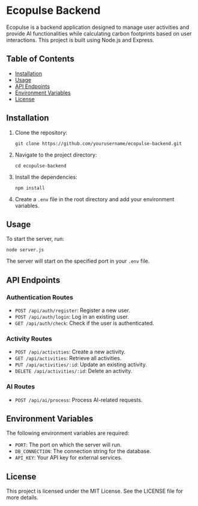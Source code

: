 # Ecopulse Backend

Ecopulse is a backend application designed to manage user activities and provide AI functionalities while calculating carbon footprints based on user interactions. This project is built using Node.js and Express.

## Table of Contents

- [Installation](#installation)
- [Usage](#usage)
- [API Endpoints](#api-endpoints)
- [Environment Variables](#environment-variables)
- [License](#license)

## Installation

1. Clone the repository:
   ```
   git clone https://github.com/yourusername/ecopulse-backend.git
   ```

2. Navigate to the project directory:
   ```
   cd ecopulse-backend
   ```

3. Install the dependencies:
   ```
   npm install
   ```

4. Create a `.env` file in the root directory and add your environment variables.

## Usage

To start the server, run:
```
node server.js
```
The server will start on the specified port in your `.env` file.

## API Endpoints

### Authentication Routes
- `POST /api/auth/register`: Register a new user.
- `POST /api/auth/login`: Log in an existing user.
- `GET /api/auth/check`: Check if the user is authenticated.

### Activity Routes
- `POST /api/activities`: Create a new activity.
- `GET /api/activities`: Retrieve all activities.
- `PUT /api/activities/:id`: Update an existing activity.
- `DELETE /api/activities/:id`: Delete an activity.

### AI Routes
- `POST /api/ai/process`: Process AI-related requests.

## Environment Variables

The following environment variables are required:
- `PORT`: The port on which the server will run.
- `DB_CONNECTION`: The connection string for the database.
- `API_KEY`: Your API key for external services.

## License

This project is licensed under the MIT License. See the LICENSE file for more details.